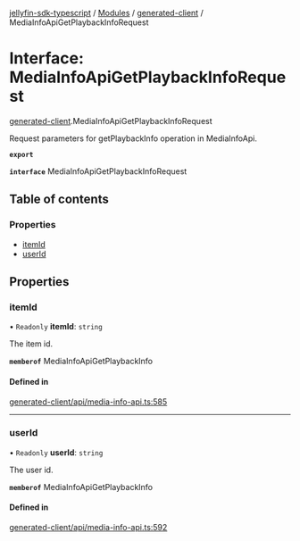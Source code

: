 [jellyfin-sdk-typescript](../README.md) / [Modules](../modules.md) / [generated-client](../modules/generated_client.md) / MediaInfoApiGetPlaybackInfoRequest

# Interface: MediaInfoApiGetPlaybackInfoRequest

[generated-client](../modules/generated_client.md).MediaInfoApiGetPlaybackInfoRequest

Request parameters for getPlaybackInfo operation in MediaInfoApi.

**`export`**

**`interface`** MediaInfoApiGetPlaybackInfoRequest

## Table of contents

### Properties

- [itemId](generated_client.MediaInfoApiGetPlaybackInfoRequest.md#itemid)
- [userId](generated_client.MediaInfoApiGetPlaybackInfoRequest.md#userid)

## Properties

### itemId

• `Readonly` **itemId**: `string`

The item id.

**`memberof`** MediaInfoApiGetPlaybackInfo

#### Defined in

[generated-client/api/media-info-api.ts:585](https://github.com/thornbill/jellyfin-sdk-typescript/blob/644c849/src/generated-client/api/media-info-api.ts#L585)

___

### userId

• `Readonly` **userId**: `string`

The user id.

**`memberof`** MediaInfoApiGetPlaybackInfo

#### Defined in

[generated-client/api/media-info-api.ts:592](https://github.com/thornbill/jellyfin-sdk-typescript/blob/644c849/src/generated-client/api/media-info-api.ts#L592)
